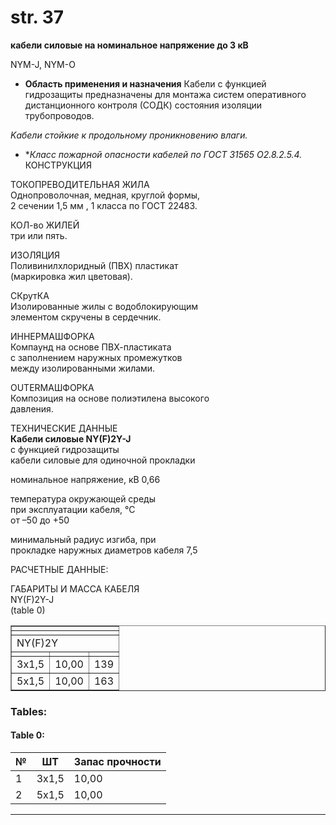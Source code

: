 # str. 37  
**кабели силовые на номинальное напряжение до 3 кВ**

NYM-J, NYM-O   
* **Область применения и назначения**
Кабели с функцией гидрозащиты предназначены для монтажа 
систем оперативного дистанционного контроля (СОДК) состояния 
изоляции трубопроводов.

*Kабели стойкие к продольному проникновению влаги.*

* **Класс пожарной опасности кабелей по ГОСТ 31565 О2.8.2.5.4.*
КОНСТРУКЦИЯ

ТОКОПРЕВОДИТЕЛЬНАЯ ЖИЛА  
Однопроволочная, медная, круглой формы,  
2 сечении 1,5 мм , 1 класса по ГОСТ 22483.  

КОЛ-во ЖИЛЕЙ  
три или пять. 

ИЗОЛЯЦИЯ  
Поливинилхлоридный (ПВХ) пластикат  
(маркировка жил цветовая).  

СКрутКА  
Изолированные жилы с водоблокирующим  
элементом скручены в сердечник.  

ИННЕРМАШФОРКА  
Компаунд на основе ПВХ-пластиката  
с заполнением наружных промежутков  
между изолированными жилами.  

OUTERMAШФОРКА  
Композиция на основе полиэтилена высокого  
давления.  

ТЕХНИЧЕСКИЕ ДАННЫЕ  
**Кабели силовые NY(F)2Y-J**  
с функцией гидрозащиты  
кабели силовые для одиночной прокладки  
  
номинальное напряжение, кВ 0,66  
  
температура окружающей среды  
при эксплуатации кабеля, °C  
от –50 до +50  
  
минимальный радиус изгиба, при  
прокладке наружных диаметров кабеля 7,5  
  
РАСЧЕТНЫЕ ДАННЫЕ:

ГАБАРИТЫ И МАССА КАБЕЛЯ  
NY(F)2Y-J  
(table 0)

<table border="1" id="2d85739b-7bb2-48ca-a8b5-6677b164917a" style="border-collapse: collapse;">
<tbody>
<tr>
<td colspan="3"></td>
<td colspan="3" style="display: none;"></td>
<td colspan="3" style="display: none;"></td>
</tr>
<tr>
<td colspan="3"></td>
<td colspan="3" style="display: none;"></td>
<td colspan="3" style="display: none;"></td>
</tr>
<tr>
<td colspan="3">NY(F)2Y</td>
<td colspan="3" style="display: none;">NY(F)2Y</td>
<td colspan="3" style="display: none;">NY(F)2Y</td>
</tr>
<tr>
<td></td>
<td></td>
<td></td>
</tr>
<tr>
<td>3х1,5</td>
<td>10,00</td>
<td>139</td>
</tr>
<tr>
<td>5х1,5</td>
<td>10,00</td>
<td>163</td>
</tr>
</tbody>
</table>

### Tables:
#### Table 0:
| № | ШТ | Запас прочности |
|---|----|---------------|
| 1 | 3х1,5 | 10,00         |
| 2 | 5х1,5 | 10,00         |

---
